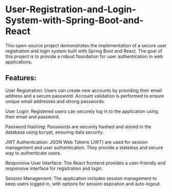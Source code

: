 # User-Registration-and-Login-System-with-Spring-Boot-and-React

This open-source project demonstrates the implementation of a secure user registration and login system built with Spring Boot and React. The goal of this project is to provide a robust foundation for user authentication in web applications.

## Features:

User Registration: Users can create new accounts by providing their email address and a secure password. Account validation is performed to ensure unique email addresses and strong passwords.

User Login: Registered users can securely log in to the application using their email and password.

Password Hashing: Passwords are securely hashed and stored in the database using bcrypt, ensuring data security.

JWT Authentication: JSON Web Tokens (JWT) are used for session management and user authentication. They provide a stateless and secure way to authenticate users.

Responsive User Interface: The React frontend provides a user-friendly and responsive interface for registration and login.

Session Management: The application includes session management to keep users logged in, with options for session expiration and auto-logout.
